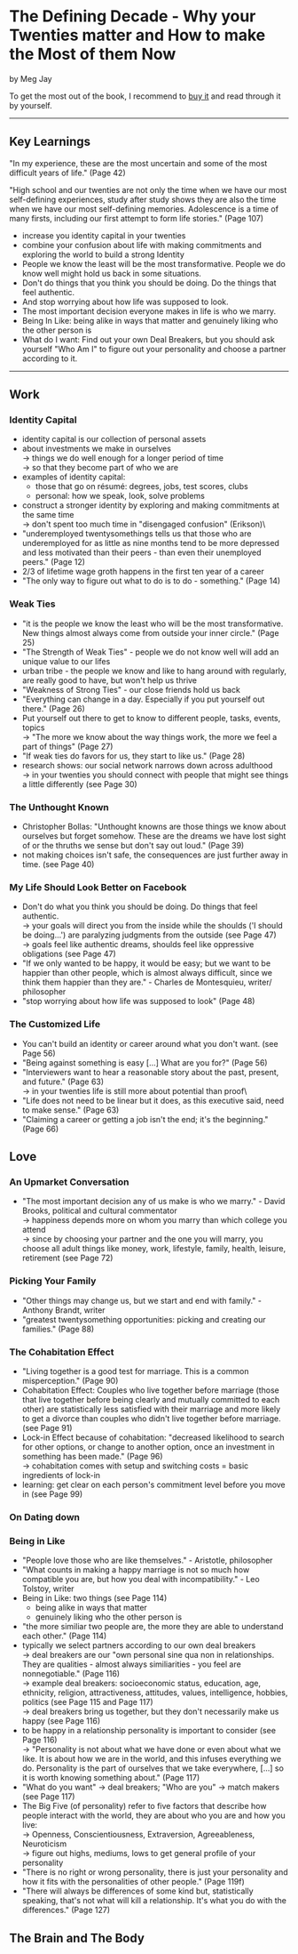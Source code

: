 
# The Defining Decade - Why your Twenties matter and How to make the Most of them Now

by Meg Jay

To get the most out of the book, I recommend to [buy it](https://www.amazon.de/Defining-Decade-Meg-Jay/dp/1782114920/ref=sr_1_1?keywords=the+defining+decade&qid=1649273605&sprefix=the+defi%2Caps%2C149&sr=8-1) and read through it by yourself.

---

## Key Learnings

"In my experience, these are the most uncertain and some of the most difficult years of life." (Page 42)

"High school and our twenties are not only the time when we have our most self-defining experiences, study after study shows they are also the time when we have our most self-defining memories. Adolescence is a time of many firsts, including our first attempt to form life stories." (Page 107)

- increase you identity capital in your twenties
- combine your confusion about life with making commitments and exploring the world to build a strong Identity
- People we know the least will be the most transformative. People we do know well might hold us back in some situations.
- Don't do things that you think you should be doing. Do the things that feel authentic.
- And stop worrying about how life was supposed to look.
- The most important decision everyone makes in life is who we marry.
- Being In Like: being alike in ways that matter and genuinely liking who the other person is
- What do I want: Find out your own Deal Breakers, but you should ask yourself "Who Am I" to figure out your personality and choose a partner according to it.

---

## Work

### Identity Capital

- identity capital is our collection of personal assets
- about investments we make in ourselves\
  -> things we do well enough for a longer period of time\
  -> so that they become part of who we are
- examples of identity capital:
  - those that go on résumé: degrees, jobs, test scores, clubs
  - personal: how we speak, look, solve problems
- construct a stronger identity by exploring and making commitments at the same time\
  -> don't spent too much time in "disengaged confusion" (Erikson)\
- "underemployed twentysomethings tells us that those who are underemployed for as little as nine months tend to be more depressed and less motivated than their peers - than even their unemployed peers." (Page 12)
- 2/3 of lifetime wage groth happens in the first ten year of a career
- "The only way to figure out what to do is to do - something." (Page 14)

### Weak Ties

- "it is the people we know the least who will be the most transformative. New things almost always come from outside your inner circle." (Page 25)
- "The Strength of Weak Ties" - people we do not know well will add an unique value to our lifes
- urban tribe - the people we know and like to hang around with regularly, are really good to have, but won't help us thrive
- "Weakness of Strong Ties" - our close friends hold us back
- "Everything can change in a day. Especially if you put yourself out there." (Page 26)
- Put yourself out there to get to know to different people, tasks, events, topics\
  -> "The more we know about the way things work, the more we feel a part of things" (Page 27)
- "If weak ties do favors for us, they start to like us." (Page 28)
- research shows: our social network narrows down across adulthood\
  -> in your twenties you should connect with people that might see things a little differently (see Page 30)

### The Unthought Known

- Christopher Bollas: "Unthought knowns are those things we know about ourselves but forget somehow. These are the dreams we have lost sight of or the thruths we sense but don't say out loud." (Page 39)
- not making choices isn't safe, the consequences are just further away in time. (see Page 40)

### My Life Should Look Better on Facebook

- Don't do what you think you should be doing. Do things that feel authentic.\
  -> your goals will direct you from the inside while the shoulds ('I should be doing...') are paralyzing judgments from the outside (see Page 47)\
  -> goals feel like authentic dreams, shoulds feel like oppressive obligations (see Page 47)
- "If we only wanted to be happy, it would be easy; but we want to be happier than other people, which is almost always difficult, since we think them happier than they are." - Charles de Montesquieu, writer/ philosopher
- "stop worrying about how life was supposed to look" (Page 48)


### The Customized Life

- You can't build an identity or career around what you don't want. (see Page 56)
- "Being against something is easy [...] What are you for?" (Page 56)
- "Interviewers want to hear a reasonable story about the past, present, and future." (Page 63)\
  -> in your twenties life is still more about potential than proof\
- "Life does not need to be linear but it does, as this executive said, need to make sense." (Page 63)
- "Claiming a career or getting a job isn't the end; it's the beginning." (Page 66)

## Love

### An Upmarket Conversation

- "The most important decision any of us make is who we marry." - David Brooks, political and cultural commentator\
  -> happiness depends more on whom you marry than which college you attend\
  -> since by choosing your partner and the one you will marry, you choose all adult things like money, work, lifestyle, family, health, leisure, retirement (see Page 72)

### Picking Your Family

- "Other things may change us, but we start and end with family." - Anthony Brandt, writer
- "greatest twentysomething opportunities: picking and creating our families." (Page 88)

### The Cohabitation Effect

- "Living together is a good test for marriage. This is a common misperception." (Page 90)
- Cohabitation Effect: Couples who live together before marriage (those that live together before being clearly and mutually committed to each other) are statistically less satisfied with their marriage and more likely to get a divorce than couples who didn't live together before marriage. (see Page 91)
- Lock-in Effect because of cohabitation: "decreased likelihood to search for other options, or change to another option, once an investment in something has been made." (Page 96)\
  -> cohabitation comes with setup and switching costs = basic ingredients of lock-in
- learning: get clear on each person's commitment level before you move in (see Page 99)

### On Dating down

### Being in Like

- "People love those who are like themselves." - Aristotle, philosopher
- "What counts in making a happy marriage is not so much how compatible you are, but how you deal with incompatibility." - Leo Tolstoy, writer
- Being in Like: two things (see Page 114)
  - being alike in ways that matter
  - genuinely liking who the other person is
- "the more similiar two people are, the more they are able to understand each other." (Page 114)
- typically we select partners according to our own deal breakers\
  -> deal breakers are our "own personal sine qua non in relationships. They are qualities - almost always similiarities - you feel are nonnegotiable." (Page 116)\
  -> example deal breakers: socioeconomic status, education, age, ethnicity, religion, attractiveness, attitudes, values, intelligence, hobbies, politics (see Page 115 and Page 117)\
  -> deal breakers bring us together, but they don't necessarily make us happy (see Page 116)
-  to be happy in a relationship personality is important to consider (see Page 116)\
  -> "Personality is not about what we have done or even about what we like. It is about how we are in the world, and this infuses everything we do. Personality is the part of ourselves that we take everywhere, [...] so it is worth knowing something about." (Page 117)
- "What do you want" -> deal breakers; "Who are you" -> match makers (see Page 117)
- The Big Five (of personality) refer to five factors that describe how people interact with the world, they are about who you are and how you live:\
  -> Openness, Conscientiousness, Extraversion, Agreeableness, Neuroticism\
  -> figure out highs, mediums, lows to get general profile of your personality
- "There is no right or wrong personality, there is just your personality and how it fits with the personalities of other people." (Page 119f)
- "There will always be differences of some kind but, statistically speaking, that's not what will kill a relationship. It's what you do with the differences." (Page 127)


## The Brain and The Body
